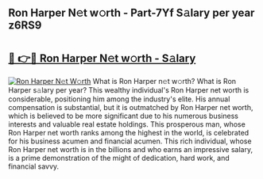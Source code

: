 ## Ron Harper N𝚎t w𝚘rth - Part-7Yf S𝚊lary per year z6RS9

# <h2><a href="http://gc3618r.nevu.top/?p=Ron+Harper">🔗 👉🔴 Ron Harper N𝚎t w𝚘rth - S𝚊lary</a></h2>

[![Ron Harper N𝚎t W𝚘rth](https://i.imgur.com/Oavwk0R.jpeg)](http://gc3618r.nevu.top/?p=Ron+Harper)
What is Ron Harper n𝚎t w𝚘rth? What is Ron Harper s𝚊lary per year?
This wealthy individual's Ron Harper net worth is considerable, positioning him among the industry's elite. His annual compensation is substantial, but it is outmatched by Ron Harper net worth, which is believed to be more significant due to his numerous business interests and valuable real estate holdings. This prosperous man, whose Ron Harper net worth ranks among the highest in the world, is celebrated for his business acumen and financial acumen. This rich individual, whose Ron Harper net worth is in the billions and who earns an impressive salary, is a prime demonstration of the might of dedication, hard work, and financial savvy.
